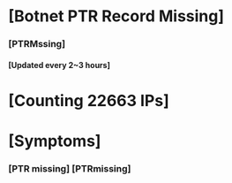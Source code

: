 # [Botnet PTR Record Missing]
### [PTRMssing]
#### [Updated every 2~3 hours]

# [Counting 22663 IPs]

# [Symptoms] 
###   [PTR missing] [PTRmissing]
